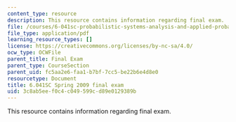 ```yaml
---
content_type: resource
description: This resource contains information regarding final exam.
file: /courses/6-041sc-probabilistic-systems-analysis-and-applied-probability-fall-2013/3c8ab5eef0c4c049599cd89e0129389b_MIT6_041SCF13_final_s09.pdf
file_type: application/pdf
learning_resource_types: []
license: https://creativecommons.org/licenses/by-nc-sa/4.0/
ocw_type: OCWFile
parent_title: Final Exam
parent_type: CourseSection
parent_uid: fc5aa2e6-faa1-b7bf-7cc5-be22b6e4d8e0
resourcetype: Document
title: 6.041SC Spring 2009 final exam
uid: 3c8ab5ee-f0c4-c049-599c-d89e0129389b
---
```

This resource contains information regarding final exam.
